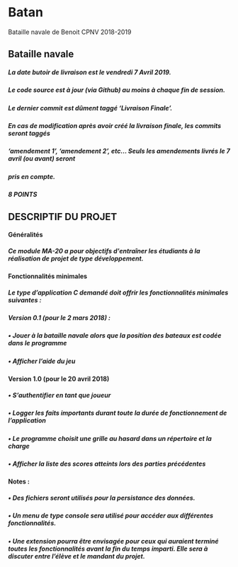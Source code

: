 # Batan
Bataille navale de Benoit CPNV 2018-2019
## Bataille navale
##### La	date	butoir	de	livraison	est	le	vendredi	7	Avril	2019.
##### Le	code	source	est	à	jour	(via	Github)	au	moins	à	chaque	fin	de	session.
##### Le	dernier	commit	est	dûment	taggé	‘Livraison	Finale’.
##### En	cas	de	modification	après	avoir	créé	la	livraison	finale,	les	commits	seront	taggés	
##### ‘amendement 1’,	‘amendement 2’,	etc… Seuls	les	amendements	livrés	le	7	avril	(ou	avant) seront	
##### pris	en	compte.
##### 8 POINTS	



## DESCRIPTIF DU PROJET
#### Généralités
##### Ce module MA-20 a pour objectifs d'entraîner les étudiants à la réalisation de projet de type développement.
####	Fonctionnalités minimales
##### Le type d’application C demandé doit offrir les fonctionnalités minimales suivantes :
##### Version 0.1 (pour le 2 mars 2018) :
##### •	Jouer à la bataille navale alors que la position des bateaux est codée dans le programme
##### •	Afficher l’aide du jeu
#### Version 1.0 (pour le 20 avril 2018)
##### •	S’authentifier en tant que joueur
##### •	Logger les faits importants durant toute la durée de fonctionnement de l’application
##### •	Le programme choisit une grille au hasard dans un répertoire et la charge 
##### •	Afficher la liste des scores atteints lors des parties précédentes
#### Notes : 
##### •	Des fichiers seront utilisés pour la persistance des données.
##### •	Un menu de type console sera utilisé pour accéder aux différentes fonctionnalités.
##### •	Une extension pourra être envisagée pour ceux qui auraient terminé toutes les fonctionnalités avant la fin du temps imparti. Elle sera à discuter entre l’élève et le mandant du projet.
